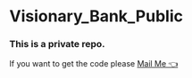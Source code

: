 # Visionary_Bank_Public

### This is a private repo. <br>
If you want to get the code please <a href="mailto:guptaankit13130@gmail.com">Mail Me 👈</a>

